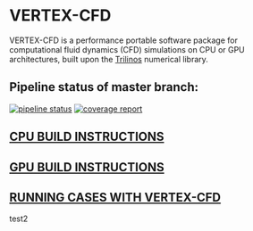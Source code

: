 # VERTEX-CFD
VERTEX-CFD is a performance portable software package for computational fluid dynamics (CFD) simulations on CPU or GPU architectures, built upon the [Trilinos](https://trilinos.github.io/) numerical library.

## Pipeline status of master branch:
[![pipeline status](https://code-int.ornl.gov/vertex/vertex-cfd/badges/master/pipeline.svg)](https://code-int.ornl.gov/mxd/vertex-cfd/-/commits/master?ref_type=heads)
[![coverage report](https://code-int.ornl.gov/vertex/vertex-cfd/badges/master/coverage.svg)](https://code-int.ornl.gov/mxd/vertex-cfd/-/commits/master?ref_type=heads)


## [CPU BUILD INSTRUCTIONS](doc/install-vertex/install-vertex-on-narsil-cpu.md)

## [GPU BUILD INSTRUCTIONS](doc/install-vertex/install-vertex-on-narsil-gpu.md)

## [RUNNING CASES WITH VERTEX-CFD](doc/run-vertex-cfd/Run-incompressible-channel.md)

test2

